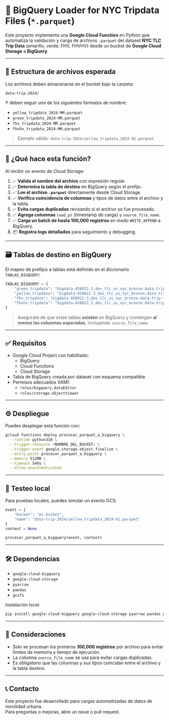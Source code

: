 
# 🚖 BigQuery Loader for NYC Tripdata Files (`*.parquet`)

Este proyecto implementa una **Google Cloud Function** en Python que automatiza la validación y carga de archivos `.parquet` del dataset **NYC TLC Trip Data** (amarillo, verde, FHV, FHVHV) desde un bucket de **Google Cloud Storage** a **BigQuery**.

---

## 📂 Estructura de archivos esperada

Los archivos deben almacenarse en el bucket bajo la carpeta:

```
data-trip-2024/
```

Y deben seguir uno de los siguientes formatos de nombre:

- `yellow_tripdata_2024-MM.parquet`
- `green_tripdata_2024-MM.parquet`
- `fhv_tripdata_2024-MM.parquet`
- `fhvhv_tripdata_2024-MM.parquet`

> Ejemplo válido: `data-trip-2024/yellow_tripdata_2024-01.parquet`

---

## 🧠 ¿Qué hace esta función?

Al recibir un evento de Cloud Storage:

1. ✅ **Valida el nombre del archivo** con expresión regular.
2. ✅ **Determina la tabla de destino** en BigQuery según el prefijo.
3. ✅ **Lee el archivo `.parquet`** directamente desde Cloud Storage.
4. ✅ **Verifica coincidencia de columnas** y tipos de datos entre el archivo y la tabla.
5. ✅ **Evita cargas duplicadas** revisando si el archivo ya fue procesado.
6. ✅ **Agrega columnas** `load_pt` (timestamp de carga) y `source_file_name`.
7. ✅ **Carga un batch de hasta 100,000 registros** en modo `WRITE_APPEND` a BigQuery.
8. 📦 **Registra logs detallados** para seguimiento y debugging.

---

## 🗃️ Tablas de destino en BigQuery

El mapeo de prefijos a tablas está definido en el diccionario `TABLAS_BIGQUERY`:

```python
TABLAS_BIGQUERY = {
    "green_tripdata": "bigdata-458022.3_dev_tlc_us_nyc_bronze.data-trip-green",
    "yellow_tripdata": "bigdata-458022.3_dev_tlc_us_nyc_bronze.data-trip-yellow",
    "fhv_tripdata": "bigdata-458022.3_dev_tlc_us_nyc_bronze.data-trip-fhv",
    "fhvhv_tripdata": "bigdata-458022.3_dev_tlc_us_nyc_bronze.data-trip-fhvhv",
}
```

> Asegúrate de que estas tablas **existen** en BigQuery y contengan **al menos las columnas esperadas**, incluyendo `source_file_name`.

---

## ✅ Requisitos

- Google Cloud Project con habilitado:
  - BigQuery
  - Cloud Functions
  - Cloud Storage
- Tabla de BigQuery creada por dataset con esquema compatible
- Permisos adecuados (IAM):
  - `roles/bigquery.dataEditor`
  - `roles/storage.objectViewer`

---

## ⚙️ Despliegue

Puedes desplegar esta función con:

```bash
gcloud functions deploy procesar_parquet_a_bigquery \
  --runtime python310 \
  --trigger-resource <NOMBRE_DEL_BUCKET> \
  --trigger-event google.storage.object.finalize \
  --entry-point procesar_parquet_a_bigquery \
  --memory 512MB \
  --timeout 540s \
  --allow-unauthenticated
```

---

## 🧪 Testeo local

Para pruebas locales, puedes simular un evento GCS:

```python
event = {
    "bucket": "mi-bucket",
    "name": "data-trip-2024/yellow_tripdata_2024-01.parquet"
}
context = None

procesar_parquet_a_bigquery(event, context)
```

---

## 🛠️ Dependencias

- `google-cloud-bigquery`
- `google-cloud-storage`
- `pyarrow`
- `pandas`
- `gcsfs`

Instalación local:

```bash
pip install google-cloud-bigquery google-cloud-storage pyarrow pandas gcsfs
```

---

## 📌 Consideraciones

- Solo se procesan los primeros **100,000 registros** por archivo para evitar límites de memoria y tiempo de ejecución.
- La columna `source_file_name` se usa para evitar cargas duplicadas.
- Es obligatorio que las columnas y sus tipos coincidan entre el archivo y la tabla destino.

---

## 📞 Contacto

Este proyecto fue desarrollado para cargas automatizadas de datos de movilidad urbana.  
Para preguntas o mejoras, abre un issue o pull request.
